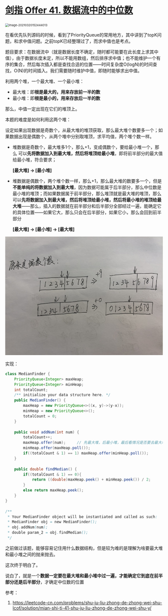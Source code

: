 # [剑指 Offer 41. 数据流中的中位数](https://leetcode-cn.com/problems/shu-ju-liu-zhong-de-zhong-wei-shu-lcof/)

<img src="C:\Users\surface\AppData\Roaming\Typora\typora-user-images\image-20210320152444013.png" alt="image-20210320152444013" style="zoom:67%;" />

在看优先队列源码的时候，看到了PriorityQueue的常用地方，其中讲到了topK问题，和求中值问题。之前topK已经整理过了，而求中值也是考点。

题目要求：在数据流中（就是数据长度不确定，随时都可能要在此长度上求其中值），由于数据长度未定，所以不能用数组，然后排序求中值；也不能维护一个有序的集合，然后每次插入都是查找合适的位置——时间复杂度O(logN)的时间查找，O(N)的时间插入。我们需要随时维护中值，即随时能够求出中值。

利用两个堆，一个最大堆、一个最小堆：

- 最大堆：即**根是最大的，用来存放前一半的数**
- 最小堆：即**根是最小的，用来存放后一半的数**

那么，中值一定出现在它们的堆顶上。

本题的难度是如何利用这两个堆：

设定如果出现数据是奇数个，从最大堆的堆顶获取，那么最大堆个数要多一个；如果数据出现是偶数个，从两个堆中分别取堆顶，求平均值，两个堆个数一样。

- 堆数据是奇数个，最大堆多1个，那么+1，变成偶数个，要给最小堆一个，那么 可以**先将数据加入到最大堆，然后将堆顶给最小堆**，即将前半部分的最大值给最小堆，符合要求；

  **[最大堆] -> [最小堆]**

- 堆数据是偶数个，两个堆个数一样，那么+1，那么最大堆的数要多一个，但是**不能单纯的将数据加入到最大堆**，因为数据可能属于后半部分，那么中位数是最小堆的堆顶；而如果数据属于前半部分，那么堆顶就是最大堆的堆顶，那么可以**先将数据加入到最大堆，然后将堆顶给最小堆，然后将最小堆的堆顶给最大堆**——那么，插入的数据就在前半部分和后半部分全部经过一遍，能确定它的具体位置——如果它大，那么只会在后半部分，如果它小，那么会回到前半部分

  **[最大堆] -> [最小堆] -> [最大堆]**

<img src="pic/offer41.jpeg" style="zoom:67%;" >

实现：

```java
class MedianFinder {
    PriorityQueue<Integer> maxHeap;
    PriorityQueue<Integer> minHeap;
    int totalCount;
    /** initialize your data structure here. */
    public MedianFinder() {
        maxHeap = new PriorityQueue<>((x, y)->(y-x));
        minHeap = new PriorityQueue<>();
        totalCount = 0;
    }
    
    public void addNum(int num) {
        totalCount++;
        maxHeap.offer(num);		// 先最大堆，后最小堆，最后看情况是否要去最大堆
        minHeap.offer(maxHeap.poll());
        if((totalCount & 1) == 1) maxHeap.offer(minHeap.poll());
    }
    
    public double findMedian() {
        if((totalCount & 1) == 0){
            return ((double)maxHeap.peek() + minHeap.peek()) / 2;
        }
        else return maxHeap.peek();
    }
}

/**
 * Your MedianFinder object will be instantiated and called as such:
 * MedianFinder obj = new MedianFinder();
 * obj.addNum(num);
 * double param_2 = obj.findMedian();
 */
```

之前做过该题，能够容易记住用什么数据结构，但是较为难的是理解为啥要最大堆和最小堆之间的抛来抛去。

这次终于明白了。

说白了，就是一个**数据一定要在最大堆和最小堆中过一遍，才能确定它到底在前半部分还是后半部分**，才确定中位数的位置

参考：

1. https://leetcode-cn.com/problems/shu-ju-liu-zhong-de-zhong-wei-shu-lcof/solution/mian-shi-ti-41-shu-ju-liu-zhong-de-zhong-wei-shu-y/

